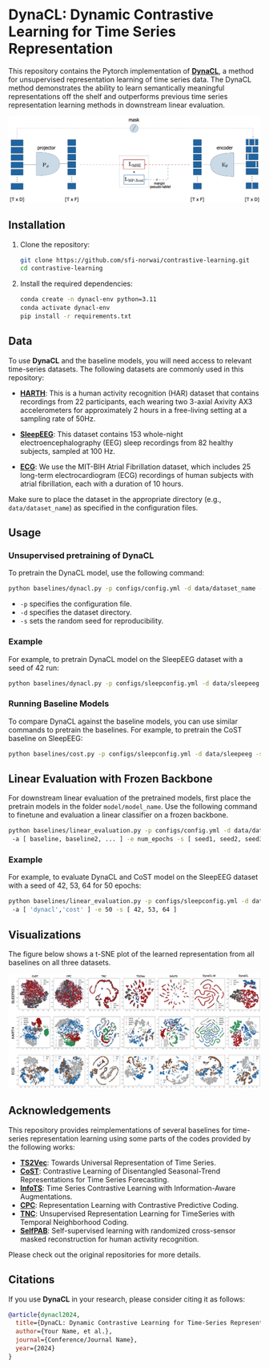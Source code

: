 # DynaCL: Dynamic Contrastive Learning for Time Series Representation

This repository contains the Pytorch implementation of [**DynaCL**](https://arxiv.com), a method for unsupervised representation learning of time series data. The DynaCL method demonstrates the ability to learn semantically meaningful representations off the shelf and outperforms previous time series representation learning methods in downstream linear evaluation.

![DynaCL Framework](./images/dynacl.png?raw=true "Title")


## Installation

1. Clone the repository:
    ```bash
    git clone https://github.com/sfi-norwai/contrastive-learning.git
    cd contrastive-learning
    ```

2. Install the required dependencies:
    ```bash
    conda create -n dynacl-env python=3.11
    conda activate dynacl-env
    pip install -r requirements.txt
    ```

## Data


To use **DynaCL** and the baseline models, you will need access to relevant time-series datasets. The following datasets are commonly used in this repository:

- [**HARTH**](https://archive.ics.uci.edu/dataset/779/harth): This is a human activity recognition (HAR) dataset that contains recordings from 22 participants, each wearing two 3-axial Axivity AX3 accelerometers for approximately 2 hours in a free-living setting at a sampling rate of 50Hz.

- [**SleepEEG**](https://www.physionet.org/content/sleep-edfx/1.0.0/): This dataset contains 153 whole-night electroencephalography (EEG) sleep recordings from 82 healthy subjects, sampled at 100 Hz.

- [**ECG**](https://physionet.org/content/afdb/1.0.0/): We use the MIT-BIH Atrial Fibrillation dataset, which includes 25 long-term electrocardiogram (ECG) recordings of human subjects with atrial fibrillation, each with a duration of 10 hours.

Make sure to place the dataset in the appropriate directory (e.g., `data/dataset_name`) as specified in the configuration files.


## Usage

### Unsupervised pretraining of DynaCL

To pretrain the DynaCL model, use the following command:

```bash
python baselines/dynacl.py -p configs/config.yml -d data/dataset_name -s seed
```

- `-p` specifies the configuration file.
- `-d` specifies the dataset directory.
- `-s` sets the random seed for reproducibility.

### Example
For example, to pretrain DynaCL model on the SleepEEG dataset with a seed of 42 run:
```bash
python baselines/dynacl.py -p configs/sleepconfig.yml -d data/sleepeeg -s 42
```

### Running Baseline Models
To compare DynaCL against the baseline models, you can use similar commands to pretrain the baselines. For example, to pretrain the CoST baseline on SleepEEG:

```bash
python baselines/cost.py -p configs/sleepconfig.yml -d data/sleepeeg -s 42
```

## Linear Evaluation with Frozen Backbone

For downstream linear evaluation of the pretrained models, first place the pretrain models in the folder `model/model_name`. Use the following command to finetune and evaluation a linear classifier on a frozen backbone.

```bash
python baselines/linear_evaluation.py -p configs/config.yml -d data/dataset_name
 -a [ baseline, baseline2, ... ] -e num_epochs -s [ seed1, seed2, seed3, ... ]
```

### Example
For example, to evaluate DynaCL and CoST model on the SleepEEG dataset with a seed of 42, 53, 64 for 50 epochs:

```bash
python baselines/linear_evaluation.py -p configs/sleepconfig.yml -d data/sleepeeg
 -a [ 'dynacl','cost' ] -e 50 -s [ 42, 53, 64 ]
```

## Visualizations

The figure below shows a t-SNE plot of the learned representation from all baselines on all three datasets.

![t-SNE Visualization](./images/tsne.png?raw=true "Title")



## Acknowledgements

This repository provides reimplementations of several baselines for time-series representation learning using some parts of the codes provided by the following  works:

- [**TS2Vec**](https://github.com/zhihanyue/ts2vec): Towards Universal Representation of Time Series.
- [**CoST**](https://github.com/salesforce/CoST): Contrastive Learning of Disentangled Seasonal-Trend Representations for Time Series Forecasting.
- [**InfoTS**](https://github.com/chengw07/InfoTS): Time Series Contrastive Learning with Information-Aware Augmentations.
- [**CPC**](https://github.com/davidtellez/contrastive-predictive-coding): Representation Learning with Contrastive Predictive Coding.
- [**TNC**](https://github.com/sanatonek/TNC_representation_learning): Unsupervised Representation Learning for TimeSeries with Temporal Neighborhood Coding.
- [**SelfPAB**](https://github.com/ntnu-ai-lab/SelfPAB): Self-supervised learning with randomized cross-sensor masked reconstruction for human activity recognition.

Please check out the original repositories for more details.


## Citations

If you use **DynaCL** in your research, please consider citing it as follows:

```bibtex
@article{dynacl2024,
  title={DynaCL: Dynamic Contrastive Learning for Time-Series Representation},
  author={Your Name, et al.},
  journal={Conference/Journal Name},
  year={2024}
}
